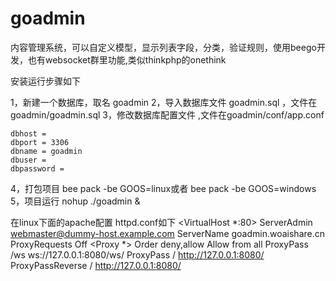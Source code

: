 # goadmin
内容管理系统，可以自定义模型，显示列表字段，分类，验证规则，使用beego开发，也有websocket群里功能,类似thinkphp的onethink

安装运行步骤如下

1，新建一个数据库，取名 goadmin
2，导入数据库文件 goadmin.sql ，文件在goadmin/goadmin.sql
3，修改数据库配置文件 ,文件在goadmin/conf/app.conf

	dbhost = 
	dbport = 3306
	dbname = goadmin
	dbuser = 
	dbpassword = 

4，打包项目  bee pack -be GOOS=linux或者 bee pack -be GOOS=windows
5，项目运行  nohup ./goadmin &


在linux下面的apache配置 httpd.conf如下
<VirtualHost *:80>
    ServerAdmin webmaster@dummy-host.example.com
    ServerName goadmin.woaishare.cn
    ProxyRequests Off
    <Proxy *>
        Order deny,allow
        Allow from all
    </Proxy>
    ProxyPass /ws ws://127.0.0.1:8080/ws/
    ProxyPass / http://127.0.0.1:8080/
    ProxyPassReverse / http://127.0.0.1:8080/
</VirtualHost>
